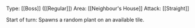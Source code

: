 Type: [[Boss]] ([[Regular]])
Area: [[Neighbour's House]]
Attack: [[Straight]]

Start of turn: Spawns a random plant on an available tile.